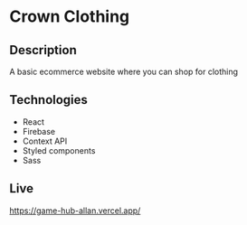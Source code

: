 # Crown Clothing

## Description

A basic ecommerce website where you can shop for clothing

## Technologies

 - React
 - Firebase
 - Context API
 - Styled components
 - Sass

## Live

https://game-hub-allan.vercel.app/
